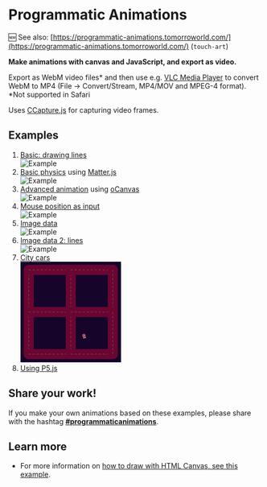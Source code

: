 # Programmatic Animations

🆕 See also: [https://programmatic-animations.tomorroworld.com/](https://programmatic-animations.tomorroworld.com/) (`touch-art`)

**Make animations with canvas and JavaScript, and export as video.**

Export as WebM video files* and then use e.g. [VLC Media Player](https://www.videolan.org) to convert WebM to MP4 (File → Convert/Stream, MP4/MOV and MPEG-4 format).
\
*Not supported in Safari

Uses [CCapture.js](https://github.com/spite/ccapture.js) for capturing video frames.


## Examples

1. [Basic: drawing lines](https://tomsoderlund.github.io/programmatic-animations/01-basics/)  
![Example](01-basics/example.gif)
2. [Basic physics](https://tomsoderlund.github.io/programmatic-animations/02-basic-physics/) using [Matter.js](http://brm.io/matter-js/)  
![Example](02-basic-physics/example.gif)
3. [Advanced animation](https://tomsoderlund.github.io/programmatic-animations/03-advanced-animation/) using [oCanvas](http://ocanvas.org)  
![Example](03-advanced-animation/example.gif)
4. [Mouse position as input](https://tomsoderlund.github.io/programmatic-animations/04-mouse/)  
![Example](04-mouse/example.gif)
5. [Image data](https://tomsoderlund.github.io/programmatic-animations/05-image-data/)  
![Example](05-image-data/example.gif)
6. [Image data 2: lines](https://tomsoderlund.github.io/programmatic-animations/06-lines/)  
![Example](06-lines/example.gif)
7. [City cars](https://tomsoderlund.github.io/programmatic-animations/07-city-cars)  
![Example](07-city-cars/example.png)
8. [Using P5.js](https://tomsoderlund.github.io/programmatic-animations/08-p5js)


## Share your work!

If you make your own animations based on these examples, please share with the hashtag [**#programmaticanimations**](https://www.instagram.com/explore/tags/programmaticanimations/).


## Learn more

- For more information on [how to draw with HTML Canvas, see this example](https://codepen.io/tomsoderlund/pen/Gdjrdx).
